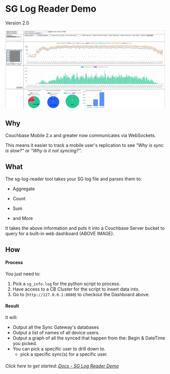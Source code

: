 # SG Log Reader Demo
Version 2.0

![Dashboard](img/sg-log-reader-2.0.png)

## Why

Couchbase Mobile 2.x and greater now communicates via WebSockets.

This means it easier to track a mobile user's replication to see <i>"Why is sync is slow?"</i> or <i>"Why is it not syncing?"</i>. 

## What
The sg-log-reader tool takes your SG log file and parses them to:

* Aggregate

* Count 

* Sum

* and More 

It takes the above information and puts it into a Couchbase Server bucket to query for a built-in web dashboard (ABOVE IMAGE).

## How

#### Process
You just need to:

 1. Pick a `sg_info.log` for the python script to process.
 2. Have access to a CB Cluster for the script to insert data into.
 3. Go to (`http://127.0.0.1:8080`) to checkout the Dashboard above.
 
#### Result
 It will:
  - Output all the Sync Gateway's databases
  - Output a list of names of all device users.
  - Output a graph of all the synced that happen from the: Begin & DateTime you picked.
  - You can pick a specific user to drill down to.
    - pick a specific sync(s) for a specific user.


###### Click here to get started: [Docs - SG Log Reader Demo](https://fujio-turner.github.io/sg-log-reader-demo/)